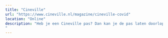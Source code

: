 ```yaml
---
title: "Cineville"
url: "https://www.cineville.nl/magazine/cineville-covid"
location: "Online"
description: "Heb je een Cineville pas? Dan kan je de pas laten doorlopen zodat filmtheaters nog inkomsten hebben.
"
---
```

